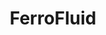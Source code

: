 ---
pid: ch1003
title: FerroFluid
location_transcription: 
coordinates: "[-75.163680083715, 39.951823732136]"
zipcode: '19144'
gen_neighborhood: Northwest Philadelphia
neighborhood: Germantown
outside_phl: 
age: '19'
age_range: 13-19
instagram: 
image_file_name: ch_1003.jpg
proposal_transcription: |-
  [Release May 4th]

  (Gets a bunch of star wars nerds)

  - Magnets aroun sphere

  - Liquid (Ferro Fluid)

  - May the Force B with u

  Controler synchronized to magnets


  -Connected Device
  (to follow star wars)
  (more people attention)
  (Nerds)

  -Tools/effects
  -3D animation of sphere
topic: Technology
topic_summary: 0, 0, 0
type: Fountain,Interactive,Sculpture Statue
keywords_other: Ferrofluid, star wars, May 4th, 3D, New Media, Ferro Fluid
credit: Z
image_labels: 
twitter: 
facebook: 
permalink: "/monuments/ch1003/"
layout: item-page
---